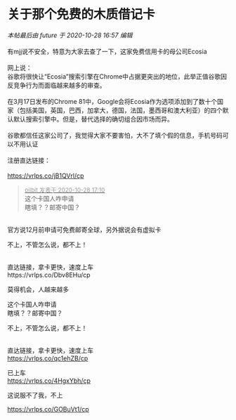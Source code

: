 # 关于那个免费的木质借记卡


<i class="pstatus"> 本帖最后由 future 于 2020-10-28 16:57 编辑 </i><br />
<br />
有mjj说不安全，特意为大家去查了一下，这家免费信用卡的母公司Ecosia<br />
<br />
网上说：<br />
谷歌将很快让“Ecosia”搜索引擎在Chrome中占据更突出的地位，此举正值谷歌因反竞争行为而面临越来越多的审查。<br />
<br />
在3月17日发布的Chrome 81中，Google会将Ecosia作为选项添加到了数十个国家（包括美国，英国，巴西，加拿大，德国，法国，墨西哥和澳大利亚）的四个默认默认搜索引擎中。但是，替代选择的确切组合因市场而异。<br />
<br />
谷歌都信任这家公司了，我觉得大家不要害怕，大不了填个假的信息，手机号码可以不用认证<br />
<br />
注册直达链接：<br />
<br />
<a href="https://vrlps.co/jB1QVrl/cp" target="_blank">https://vrlps.co/jB1QVrl/cp</a>

<div class="quote"><blockquote><font size="2"><a href="https://www.hostloc.com/forum.php?mod=redirect&amp;goto=findpost&amp;pid=9364987&amp;ptid=759462" target="_blank"><font color="#999999">oilbit 发表于 2020-10-28 17:10</font></a></font><br />
这个卡国人咋申请&nbsp;&nbsp;<br />
瞎填？？邮寄中国？</blockquote></div><br />
官方说12月前申请可免费邮寄全球，另外据说会有虚拟卡

<img src="static/image/smiley/default/lol.gif" smilieid="12" border="0" alt="" /><br />
不上，不管怎么说，都不上！

<br />
直达链接，拿卡更快，速度上车<br />
https://vrlps.co/Dbv8EHu/cp

莫得机会，人越来越多

这个卡国人咋申请&nbsp;&nbsp;<br />
瞎填？？邮寄中国？

不上，不管怎么说，都不上！<br />
<br />
<img src="static/image/smiley/default/lol.gif" smilieid="12" border="0" alt="" /><img src="static/image/smiley/default/lol.gif" smilieid="12" border="0" alt="" /><img src="static/image/smiley/default/lol.gif" smilieid="12" border="0" alt="" />

直达链接，拿卡更快，速度上车<img src="static/image/smiley/default/lol.gif" smilieid="12" border="0" alt="" /><br />
<a href="https://vrlps.co/qc1ehZB/cp" target="_blank">https://vrlps.co/qc1ehZB/cp</a>

已上车<br />
https://vrlps.co/4HgxYbh/cp

这说服不了我，不上

https://vrlps.co/GOBuVt1/cp
